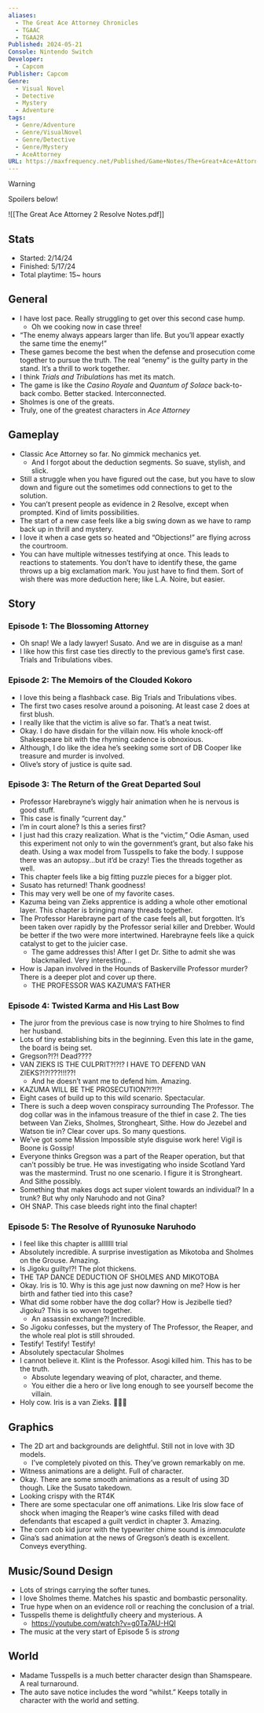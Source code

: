 ```yaml
---
aliases:
  - The Great Ace Attorney Chronicles
  - TGAAC
  - TGAA2R
Published: 2024-05-21
Console: Nintendo Switch
Developer:
  - Capcom
Publisher: Capcom
Genre:
  - Visual Novel
  - Detective
  - Mystery
  - Adventure
tags:
  - Genre/Adventure
  - Genre/VisualNovel
  - Genre/Detective
  - Genre/Mystery
  - AceAttorney
URL: https://maxfrequency.net/Published/Game+Notes/The+Great+Ace+Attorney+2+Resolve+Notes
---
```

> [!warning]
> Spoilers below!

![[The Great Ace Attorney 2 Resolve Notes.pdf]]

## Stats 

- Started: 2/14/24
- Finished: 5/17/24
- Total playtime: 15~ hours
## General

- I have lost pace. Really struggling to get over this second case hump.
	- Oh we cooking now in case three!
- “The enemy always appears larger than life. But you’ll appear exactly the same time the enemy!”
- These games become the best when the defense and prosecution come together to pursue the truth. The real “enemy” is the guilty party in the stand. It’s a thrill to work together.
- I think *Trials and Tribulations* has met its match. 
- The game is like the *Casino Royale* and *Quantum of Solace* back-to-back combo. Better stacked. Interconnected.
- Sholmes is one of the greats.
- Truly, one of the greatest characters in *Ace Attorney*
## Gameplay

- Classic Ace Attorney so far. No gimmick mechanics yet. 
	- And I forgot about the deduction segments. So suave, stylish, and slick.
- Still a struggle when you have figured out the case, but you have to slow down and figure out the sometimes odd connections to get to the solution. 
- You can’t present people as evidence in 2 Resolve, except when prompted. Kind of limits possibilities. 
- The start of a new case feels like a big swing down as we have to ramp back up in thrill and mystery.
- I love it when a case gets so heated and “Objections!” are flying across the courtroom.
- You can have multiple witnesses testifying at once. This leads to reactions to statements. You don’t have to identify these, the game throws up a big exclamation mark. You just have to find them. Sort of wish there was more deduction here; like L.A. Noire, but easier.
## Story

### Episode 1: The Blossoming Attorney
- Oh snap! We a lady lawyer! Susato. And we are in disguise as a man!
- I like how this first case ties directly to the previous game’s first case. Trials and Tribulations vibes. 

### Episode 2: The Memoirs of the Clouded Kokoro
- I love this being a flashback case. Big Trials and Tribulations vibes.
- The first two cases resolve around a poisoning. At least case 2 does at first blush.
- I really like that the victim is alive so far. That’s a neat twist.
- Okay. I do have disdain for the villain now. His whole knock-off Shakespeare bit with the rhyming cadence is obnoxious. 
- Although, I do like the idea he’s seeking some sort of DB Cooper like treasure and murder is involved.
- Olive’s story of justice is quite sad.

### Episode 3: The Return of the Great Departed Soul
- Professor Harebrayne’s wiggly hair animation when he is nervous is good stuff.
- This case is finally “current day.”
- I’m in court alone? Is this a series first?
- I just had this crazy realization. What is the “victim,” Odie Asman, used this experiment not only to win the government’s grant, but also fake his death. Using a wax model from Tusspells to fake the body. I suppose there was an autopsy...but it’d be crazy! Ties the threads together as well.
- This chapter feels like a big fitting puzzle pieces for a bigger plot.
- Susato has returned! Thank goodness!
- This may very well be one of my favorite cases.
- Kazuma being van Zieks apprentice is adding a whole other emotional layer. This chapter is bringing many threads together.
- The Professor Harebrayne part of the case feels all, but forgotten. It’s been taken over rapidly by the Professor serial killer and Drebber. Would be better if the two were more intertwined. Harebrayne feels like a quick catalyst to get to the juicier case.
	- The game addresses this! After I get Dr. Sithe to admit she was blackmailed. Very interesting...
- How is Japan involved in the Hounds of Baskerville Professor murder? There is a deeper plot and cover up there.
	- THE PROFESSOR WAS KAZUMA’S FATHER

### Episode 4: Twisted Karma and His Last Bow
- The juror from the previous case is now trying to hire Sholmes to find her husband.
- Lots of tiny establishing bits in the beginning. Even this late in the game, the board is being set. 
- Gregson?!?! Dead????
-  VAN ZIEKS IS THE CULPRIT?!?!?  I HAVE TO DEFEND VAN ZIEKS?!?!???!!!??!
	- And he doesn’t want me to defend him. Amazing. 
- KAZUMA WILL BE THE PROSECUTION?!?!?!
- Eight cases of build up to this wild scenario. Spectacular.
- There is such a deep woven conspiracy surrounding The Professor. The dog collar was in the infamous treasure of the thief in case 2. The ties between Van Zieks, Sholmes, Strongheart, Sithe. How do Jezebel and Watson tie in? Clear cover ups. So many questions.
- We’ve got some Mission Impossible style disguise work here! Vigil is Boone is Gossip!
- Everyone thinks Gregson was a part of the Reaper operation, but that can’t possibly be true. He was investigating who inside Scotland Yard was the mastermind. Trust no one scenario. I figure it is Strongheart. And Sithe possibly. 
- Something that makes dogs act super violent towards an individual? In a trunk? But why only Naruhodo and not Gina?
- OH SNAP. This case bleeds right into the final chapter!

### Episode 5: The Resolve of Ryunosuke Naruhodo
- I feel like this chapter is alllllll trial
- Absolutely incredible. A surprise investigation as Mikotoba and Sholmes on the Grouse. Amazing.
- Is Jigoku guilty!?! The plot thickens.
- THE TAP DANCE DEDUCTION OF SHOLMES AND MIKOTOBA
- Okay. Iris is 10. Why is this age just now dawning on me? How is her birth and father tied into this case?
- What did some robber have the dog collar? How is Jezibelle tied? Jigoku? This is so woven together.
	- An assassin exchange?! Incredible.
- So Jigoku confesses, but the mystery of The Professor, the Reaper, and the whole real plot is still shrouded.
- Testify! Testify! Testify!
- Absolutely spectacular Sholmes
- I cannot believe it. Klint is the Professor. Asogi killed him. This has to be the truth.
	- Absolute legendary weaving of plot, character, and theme. 
	- You either die a hero or live long enough to see yourself become the villain.
- Holy cow. Iris is a van Zieks. 🤯🤯🤯

## Graphics

- The 2D art and backgrounds are delightful. Still not in love with 3D models.
	- I’ve completely pivoted on this. They’ve grown remarkably on me.
- Witness animations are a delight. Full of character.
- Okay. There are some smooth animations as a result of using 3D though. Like the Susato takedown.
- Looking crispy with the RT4K
- There are some spectacular one off animations. Like Iris slow face of shock when imaging the Reaper’s wine casks filled with dead defendants that escaped a guilt verdict in chapter 3. Amazing. 
- The corn cob kid juror with the typewriter chime sound is *immaculate* 
- Gina’s sad animation at the news of Gregson’s death is excellent. Conveys everything.
## Music/Sound Design

- Lots of strings carrying the softer tunes. 
- I love Sholmes theme. Matches his spastic and bombastic personality.
- True hype when on an evidence roll or reaching the conclusion of a trial.
- Tusspells theme is delightfully cheery and mysterious. A 
	- https://youtube.com/watch?v=g0Ta7AU-HQI
-  The music at the very start of Episode 5 is *strong*
## World

- Madame Tusspells is a much better character design than Shamspeare. A real turnaround.
- The auto save notice includes the word “whilst.” Keeps totally in character with the world and setting.